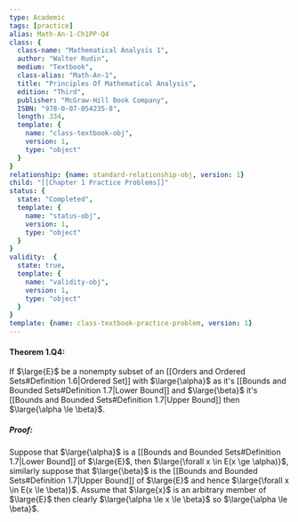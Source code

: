 ```yaml
---
type: Academic
tags: [practice]
alias: Math-An-1-Ch1PP-Q4
class: {
  class-name: "Mathematical Analysis 1",
  author: "Walter Rudin",
  medium: "Textbook",
  class-alias: "Math-An-1",
  title: "Principles Of Mathematical Analysis",
  edition: "Third",
  publisher: "McGraw-Hill Book Company",
  ISBN: "978-0-07-054235-8",
  length: 334,
  template: {
    name: "class-textbook-obj",
    version: 1,
    type: "object"
  }
}
relationship: {name: standard-relationship-obj, version: 1}
child: "[[Chapter 1 Practice Problems]]"
status: {
  state: "Completed",
  template: {
    name: "status-obj",
    version: 1,
    type: "object"
  }
}
validity:  {
  state: true,
  template: {
    name: "validity-obj",
    version: 1,
    type: "object"
  }
}
template: {name: class-textbook-practice-problem, version: 1}
---
```


#### Theorem 1.Q4:
If $\large{E}$ be a nonempty subset of an [[Orders and Ordered Sets#Definition 1.6|Ordered Set]] with $\large{\alpha}$ as it's [[Bounds and Bounded Sets#Definition 1.7|Lower Bound]] and $\large{\beta}$ it's [[Bounds and Bounded Sets#Definition 1.7|Upper Bound]] then $\large{\alpha \le \beta}$.

##### Proof:
Suppose that $\large{\alpha}$ is a [[Bounds and Bounded Sets#Definition 1.7|Lower Bound]] of $\large{E}$, then $\large{\forall x \in E(x \ge \alpha)}$, similarly suppose that $\large{\beta}$ is the [[Bounds and Bounded Sets#Definition 1.7|Upper Bound]] of $\large{E}$ and hence $\large{\forall x \in E(x \le \beta)}$. Assume that $\large{x}$ is an arbitrary member of $\large{E}$ then clearly $\large{\alpha \le x \le \beta}$ so $\large{\alpha \le \beta}$.

